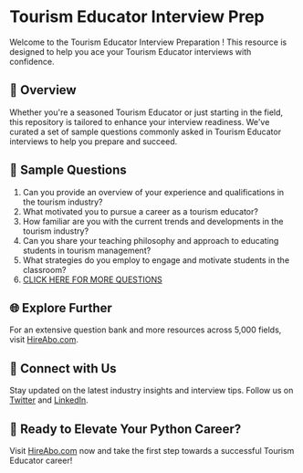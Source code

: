 # Tourism Educator Interview Prep

Welcome to the Tourism Educator Interview Preparation ! This resource is designed to help you ace your Tourism Educator interviews with confidence.

## 🚀 Overview

Whether you're a seasoned Tourism Educator or just starting in the field, this repository is tailored to enhance your interview readiness. We've curated a set of sample questions commonly asked in Tourism Educator interviews to help you prepare and succeed.

## 📝 Sample Questions

1. Can you provide an overview of your experience and qualifications in the tourism industry?
2. What motivated you to pursue a career as a tourism educator?
3. How familiar are you with the current trends and developments in the tourism industry?
4. Can you share your teaching philosophy and approach to educating students in tourism management?
5. What strategies do you employ to engage and motivate students in the classroom?
6. [CLICK HERE FOR MORE QUESTIONS](https://hireabo.com/job/11_1_19/Tourism%20Educator)

## 🌐 Explore Further

For an extensive question bank and more resources across 5,000 fields, visit [HireAbo.com](https://www.hireabo.com).

## 📱 Connect with Us

Stay updated on the latest industry insights and interview tips. Follow us on [Twitter](https://twitter.com/hireabo) and [LinkedIn](https://www.linkedin.com/in/hire-abo-3609972a8/).

## 🚀 Ready to Elevate Your Python Career?

Visit [HireAbo.com](https://www.hireabo.com) now and take the first step towards a successful Tourism Educator career!